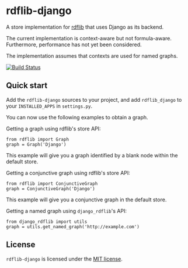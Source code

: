 rdflib-django
=============

A store implementation for [rdflib](http://pypi.python.org/pypi/rdflib/) that uses Django as its backend. 

The current implementation is context-aware but not formula-aware. Furthermore, performance 
has not yet been considered. 

The implementation assumes that contexts are used for named graphs. 

[![Build Status](https://secure.travis-ci.org/publysher/rdflib-django.png)](http://travis-ci.org/publysher/rdflib-django)

Quick start
-----------

Add the `rdflib-django` sources to your project, and add `rdflib_django` to your `INSTALLED_APPS` in `settings.py`. 

You can now use the following examples to obtain a graph. 

Getting a graph using rdflib's store API:

	from rdflib import Graph
	graph = Graph('Django')

This example will give you a graph identified by a blank node within the default store. 

Getting a conjunctive graph using rdflib's store API:

	from rdflib import ConjunctiveGraph
	graph = ConjunctiveGraph('Django')

This example will give you a conjunctive graph in the default store.

Getting a named graph using `django_rdflib`'s API:

	from django_rdflib import utils
	graph = utils.get_named_graph('http://example.com')

License
-------

`rdflib-django` is licensed under the [MIT license](https://raw.github.com/publysher/rdflib-django/master/LICENSE). 
